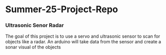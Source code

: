# Summer-25-Project-Repo

### Ultrasonic Senor Radar
The goal of this project is to use a servo and ultrasonic sensor to scan for objects like a radar. An arduino will take data from the sensor and 
create a sonar visual of the objects

